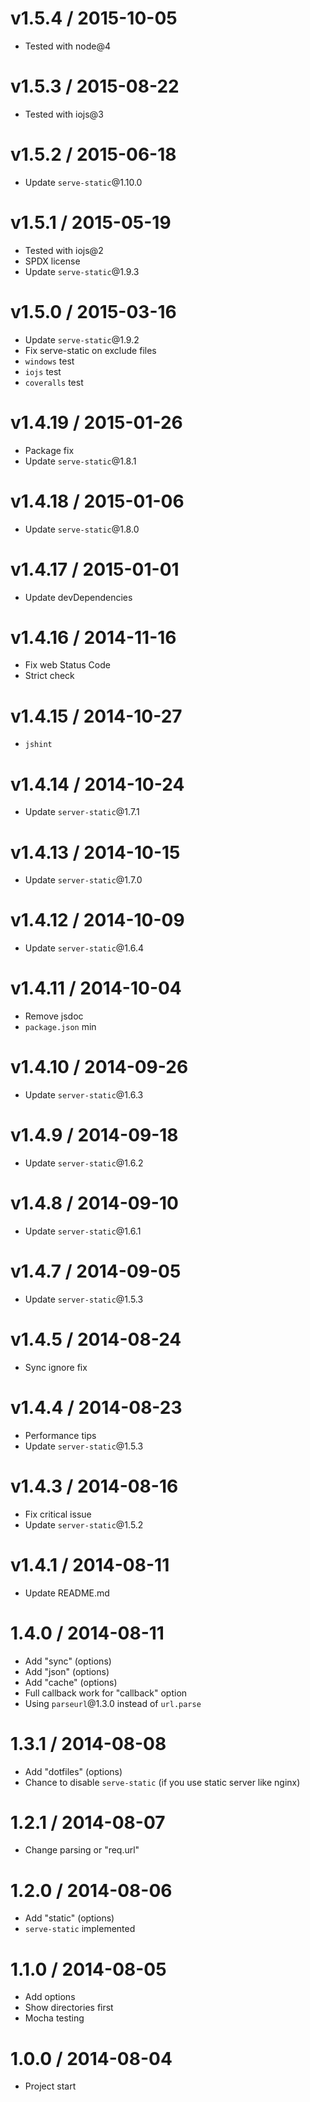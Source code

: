 v1.5.4 / 2015-10-05
==================

  * Tested with node@4

v1.5.3 / 2015-08-22
==================

  * Tested with iojs@3

v1.5.2 / 2015-06-18
==================

  * Update `serve-static`@1.10.0

v1.5.1 / 2015-05-19
==================

  * Tested with iojs@2
  * SPDX license
  * Update `serve-static`@1.9.3

v1.5.0 / 2015-03-16
==================

  * Update `serve-static`@1.9.2
  * Fix serve-static on exclude files
  * `windows` test
  * `iojs` test
  * `coveralls` test

v1.4.19 / 2015-01-26
==================

  * Package fix
  * Update `serve-static`@1.8.1

v1.4.18 / 2015-01-06
==================

  * Update `serve-static`@1.8.0

v1.4.17 / 2015-01-01
==================

  * Update devDependencies

v1.4.16 / 2014-11-16
==================

  * Fix web Status Code
  * Strict check

v1.4.15 / 2014-10-27
==================

  * `jshint`

v1.4.14 / 2014-10-24
==================

  * Update `server-static`@1.7.1

v1.4.13 / 2014-10-15
==================

  * Update `server-static`@1.7.0

v1.4.12 / 2014-10-09
==================

  * Update `server-static`@1.6.4

v1.4.11 / 2014-10-04
==================

  * Remove jsdoc
  * `package.json` min

v1.4.10 / 2014-09-26
==================

  * Update `server-static`@1.6.3

v1.4.9 / 2014-09-18
==================

  * Update `server-static`@1.6.2

v1.4.8 / 2014-09-10
==================

  * Update `server-static`@1.6.1

v1.4.7 / 2014-09-05
==================

  * Update `server-static`@1.5.3

v1.4.5 / 2014-08-24
==================

  * Sync ignore fix

v1.4.4 / 2014-08-23
==================

  * Performance tips
  * Update `server-static`@1.5.3

v1.4.3 / 2014-08-16
==================

  * Fix critical issue
  * Update `server-static`@1.5.2

v1.4.1 / 2014-08-11
==================

  * Update README.md

1.4.0 / 2014-08-11
==================

  * Add "sync" (options)
  * Add "json" (options)
  * Add "cache" (options)
  * Full callback work for "callback" option
  * Using `parseurl`@1.3.0 instead of `url.parse`

1.3.1 / 2014-08-08
==================

  * Add "dotfiles" (options)
  * Chance to disable `serve-static` (if you use static server like nginx)

1.2.1 / 2014-08-07
==================

  * Change parsing or "req.url"

1.2.0 / 2014-08-06
==================

  * Add "static" (options)
  * `serve-static` implemented

1.1.0 / 2014-08-05
==================

  * Add options
  * Show directories first
  * Mocha testing

1.0.0 / 2014-08-04
==================

  * Project start
